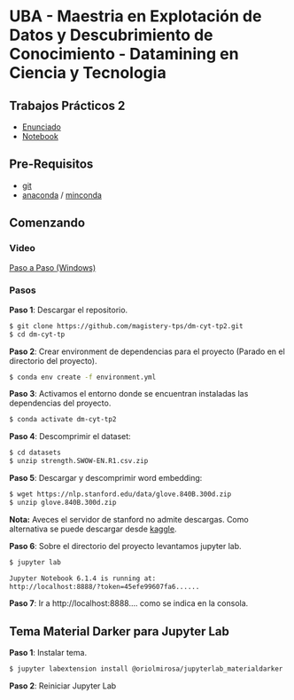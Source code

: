 # UBA - Maestria en Explotación de Datos y Descubrimiento de Conocimiento - Datamining en Ciencia y Tecnologia


## Trabajos Prácticos 2

* [Enunciado](https://github.com/magistery-tps/dm-cyt-tp2/blob/main/docs/Enunciado.pdf)
* [Notebook](https://github.com/magistery-tps/dm-cyt-tp2/blob/main/notebooks/tp2.ipynb) 

## Pre-Requisitos

* [git](https://git-scm.com/downloads)
* [anaconda](https://www.anaconda.com/products/individual) / [minconda](https://docs.conda.io/en/latest/miniconda.html)

## Comenzando

### Video

[Paso a Paso (Windows)](https://www.youtube.com/watch?v=O8YXuHNdIIk)

### Pasos

**Paso 1**: Descargar el repositorio.

```bash
$ git clone https://github.com/magistery-tps/dm-cyt-tp2.git
$ cd dm-cyt-tp
```

**Paso 2**: Crear environment de dependencias para el proyecto (Parado en el directorio del proyecto).

```bash
$ conda env create -f environment.yml
```

**Paso 3**: Activamos el entorno donde se encuentran instaladas las dependencias del proyecto.

```bash
$ conda activate dm-cyt-tp2
```

**Paso 4**: Descomprimir el dataset:

```bash
$ cd datasets
$ unzip strength.SWOW-EN.R1.csv.zip
```

**Paso 5**: Descargar y descomprimir word embedding:

```bash
$ wget https://nlp.stanford.edu/data/glove.840B.300d.zip
$ unzip glove.840B.300d.zip
```
**Nota:** Aveces el servidor de stanford no admite descargas. Como alternativa se puede  descargar desde [kaggle](https://www.kaggle.com/takuok/glove840b300dtxt).

**Paso 6**: Sobre el directorio del proyecto levantamos jupyter lab.

```bash
$ jupyter lab

Jupyter Notebook 6.1.4 is running at:
http://localhost:8888/?token=45efe99607fa6......
```

**Paso 7**: Ir a http://localhost:8888.... como se indica en la consola.

## Tema Material Darker para Jupyter Lab

**Paso 1**: Instalar tema.

```bash
$ jupyter labextension install @oriolmirosa/jupyterlab_materialdarker
```

**Paso 2**: Reiniciar Jupyter Lab

